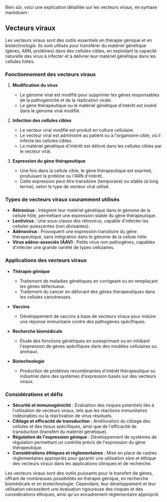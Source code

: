 Bien sûr, voici une explication détaillée sur les vecteurs viraux, en syntaxe markdown :

## Vecteurs viraux

Les vecteurs viraux sont des outils essentiels en thérapie génique et en biotechnologie. Ils sont utilisés pour transférer du matériel génétique (gènes, ARN, protéines) dans des cellules cibles, en exploitant la capacité naturelle des virus à infecter et à délivrer leur matériel génétique dans les cellules hôtes.

### Fonctionnement des vecteurs viraux

1. **Modification du virus**
   - Le génome viral est modifié pour supprimer les gènes responsables de la pathogénicité et de la réplication virale.
   - Le gène thérapeutique ou le matériel génétique d'intérêt est inséré dans le génome viral modifié.

2. **Infection des cellules cibles**
   - Le vecteur viral modifié est produit en culture cellulaire.
   - Le vecteur viral est administré au patient ou à l'organisme cible, où il infecte les cellules cibles.
   - Le matériel génétique d'intérêt est délivré dans les cellules cibles par le vecteur viral.

3. **Expression du gène thérapeutique**
   - Une fois dans la cellule cible, le gène thérapeutique est exprimé, produisant la protéine ou l'ARN d'intérêt.
   - Cette expression peut être transitoire (temporaire) ou stable (à long terme), selon le type de vecteur viral utilisé.

### Types de vecteurs viraux couramment utilisés

- **Rétrovirus** : Intègrent leur matériel génétique dans le génome de la cellule hôte, permettant une expression stable du gène thérapeutique.
- **Lentivirus** : Une sous-classe des rétrovirus, capable d'infecter les cellules quiescentes (non divisantes).
- **Adénovirus** : Provoquent une expression transitoire du gène thérapeutique, sans intégration dans le génome de la cellule hôte.
- **Virus adéno-associés (AAV)** : Petits virus non pathogènes, capables d'infecter une grande variété de types cellulaires.

### Applications des vecteurs viraux

- **Thérapie génique**
   - Traitement de maladies génétiques en corrigeant ou en remplaçant les gènes défectueux.
   - Traitement du cancer en délivrant des gènes thérapeutiques dans les cellules cancéreuses.

- **Vaccins**
   - Développement de vaccins à base de vecteurs viraux pour induire une réponse immunitaire contre des pathogènes spécifiques.

- **Recherche biomédicale**
   - Étude des fonctions génétiques en surexprimant ou en inhibant l'expression de gènes spécifiques dans des modèles cellulaires ou animaux.

- **Biotechnologie**
   - Production de protéines recombinantes d'intérêt thérapeutique ou industriel dans des systèmes d'expression basés sur des vecteurs viraux.

### Considérations et défis

- **Sécurité et immunogénicité** : Évaluation des risques potentiels liés à l'utilisation de vecteurs viraux, tels que les réactions immunitaires indésirables ou la réactivation de virus résiduels.
- **Ciblage et efficacité de transduction** : Amélioration du ciblage des cellules et des tissus spécifiques, ainsi que de l'efficacité de transduction (transfert du matériel génétique).
- **Régulation de l'expression génique** : Développement de systèmes de régulation permettant un contrôle précis de l'expression du gène thérapeutique.
- **Considérations éthiques et réglementaires** : Mise en place de cadres réglementaires appropriés pour garantir une utilisation sûre et éthique des vecteurs viraux dans les applications cliniques et de recherche.

Les vecteurs viraux sont des outils puissants pour le transfert de gènes, offrant de nombreuses possibilités en thérapie génique, en recherche biomédicale et en biotechnologie. Cependant, leur développement et leur utilisation nécessitent une évaluation rigoureuse des risques et des considérations éthiques, ainsi qu'un encadrement réglementaire approprié.